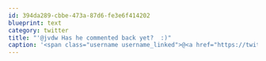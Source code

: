 ```yaml
---
id: 394da289-cbbe-473a-87d6-fe3e6f414202
blueprint: text
category: twitter
title: "'@jvdw Has he commented back yet?  :)"
caption: '<span class="username username_linked">@<a href="https://twitter.com/jvdw" title="John van der Woude">jvdw</a></span> Has he commented back yet?  :)'
---
```


